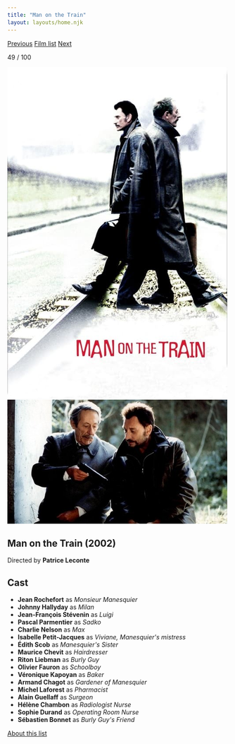 ```yaml
---
title: "Man on the Train"
layout: layouts/home.njk
---
```


<nav class="films">
  <a class="prev" href="../the-bourne-identity">Previous</a>
  <a href="../">Film list</a>
  <a class="next" href="../phone-booth">Next</a>
</nav>

<p>49 / 100</p>

<article class="film">
  <img class="poster" src="../films/posters/man-on-the-train.jpg" alt="">
  <img class="backdrop" src="../films/backdrops/man-on-the-train.jpg" alt="">

  <h1>Man on the Train (2002)</h1>

  <p class="director">
    Directed by <strong>Patrice Leconte</strong>
  </p>


  <h2>
    Cast
  </h2>
  <ul>
    <li><strong>Jean Rochefort</strong> as <em>Monsieur Manesquier</em></li>
<li><strong>Johnny Hallyday</strong> as <em>Milan</em></li>
<li><strong>Jean-François Stévenin</strong> as <em>Luigi</em></li>
<li><strong>Pascal Parmentier</strong> as <em>Sadko</em></li>
<li><strong>Charlie Nelson</strong> as <em>Max</em></li>
<li><strong>Isabelle Petit-Jacques</strong> as <em>Viviane, Manesquier's mistress</em></li>
<li><strong>Édith Scob</strong> as <em>Manesquier's Sister</em></li>
<li><strong>Maurice Chevit</strong> as <em>Hairdresser</em></li>
<li><strong>Riton Liebman</strong> as <em>Burly Guy</em></li>
<li><strong>Olivier Fauron</strong> as <em>Schoolboy</em></li>
<li><strong>Véronique Kapoyan</strong> as <em>Baker</em></li>
<li><strong>Armand Chagot</strong> as <em>Gardener of Manesquier</em></li>
<li><strong>Michel Laforest</strong> as <em>Pharmacist</em></li>
<li><strong>Alain Guellaff</strong> as <em>Surgeon</em></li>
<li><strong>Hélène Chambon</strong> as <em>Radiologist Nurse</em></li>
<li><strong>Sophie Durand</strong> as <em>Operating Room Nurse</em></li>
<li><strong>Sébastien Bonnet</strong> as <em>Burly Guy's Friend</em></li>
  </ul>
</article>
<footer>
  <a href="../about">About this list</a>
</footer>
